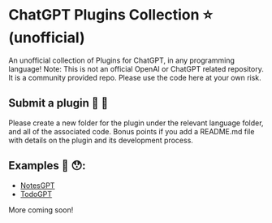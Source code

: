 # ChatGPT Plugins Collection ⭐️ (unofficial)

An unofficial collection of Plugins for ChatGPT, in any programming language! Note: This is not an official OpenAI or ChatGPT related repository. It is a community provided repo. Please use the code here at your own risk.

## Submit a plugin 🫵 🔌

Please create a new folder for the plugin under the relevant language folder, and all of the associated code. Bonus points if you add a README.md file with details on the plugin and its development process.

## Examples 👀 😯:

- [NotesGPT](https://github.com/logankilpatrick/ChatGPT-Plugins-Collection/tree/main/python/NotesGPT)
- [TodoGPT](https://github.com/logankilpatrick/ChatGPT-Plugins-Collection/tree/main/python/TodoGPT)

More coming soon! 
